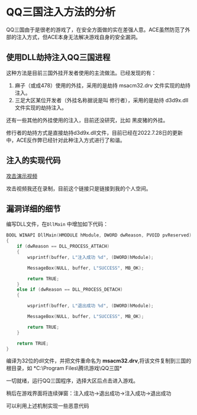 # QQ三国注入方法的分析

QQ三国由于是很老的游戏了，在安全方面做的实在差强人意。ACE虽然防范了外部的注入方式，但ACE本身无法解决游戏自身的安全漏洞。

## 使用DLL劫持注入QQ三国进程

这种方法是目前三国外挂开发者使用的主流做法。已经发现的有：

1. 麻子（或成478）使用的外挂，采用的是劫持 msacm32.drv 文件实现的劫持注入。
2. 三足大区某位开发者（外挂名称据说是叫 修行者），采用的是劫持 d3d9x.dll 文件实现的劫持注入。

还有一些其他的外挂使用的注入，目前还没研究，比如 黑皮猪的外挂。

修行者的劫持方式是直接劫持d3d9x.dll文件，目前已经在2022.7.28日的更新中，ACE反作弊已经针对此种注入方式进行了和谐。

## 注入的实现代码

[攻击演示视频](https://space.bilibili.com/236140068)

攻击视频我还在录制，目前这个链接只是链接到我的个人空间。

## 漏洞详细的细节

编写DLL文件，在`DllMain` 中增加如下代码：

``` cpp
BOOL WINAPI DllMain(HMODULE hModule, DWORD dwReason, PVOID pvReserved)
{
	if (dwReason == DLL_PROCESS_ATTACH)
	{
		wsprintf(buffer, L"注入成功 %d", (DWORD)hModule);

		MessageBox(NULL, buffer, L"SUCCESS", MB_OK);

		return TRUE;
	}
	else if (dwReason == DLL_PROCESS_DETACH)
	{

		wsprintf(buffer, L"退出成功 %d", (DWORD)hModule);

		MessageBox(NULL, buffer, L"SUCCESS", MB_OK);

		return TRUE;
	}

	return TRUE;
}
```

编译为32位的dll文件，并把文件重命名为 **msacm32.drv**,将该文件复制到三国的根目录，如 *C:\Program Files\腾讯游戏\QQ三国\*

一切就绪，运行QQ三国程序，选择大区后点击进入游戏。

稍后在游戏界面将连续弹窗：注入成功->退出成功->注入成功->退出成功

可以利用上述机制实现一些恶意代码
